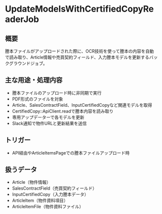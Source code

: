 # UpdateModelsWithCertifiedCopyReaderJob

## 概要
謄本ファイルがアップロードされた際に、OCR技術を使って謄本の内容を自動で読み取り、Article情報や売買契約フィールド、入力謄本モデルを更新するバックグラウンドジョブ。

## 主な用途・処理内容
- 謄本ファイルのアップロード時に非同期で実行
- PDF形式のファイルを対象
- Article、SalesContractField、InputCertifiedCopyなど関連モデルを取得
- CertifiedCopy::ApiClient.readで謄本内容を読み取り
- 専用アップデーターで各モデルを更新
- Slack通知で物件URLと更新結果を送信

## トリガー
- API経由やArticleItemsPageでの謄本ファイルアップロード時

## 扱うデータ
- Article（物件情報）
- SalesContractField（売買契約フィールド）
- InputCertifiedCopy（入力謄本データ）
- ArticleItem（物件資料項目）
- ArticleItemFile（物件資料ファイル） 